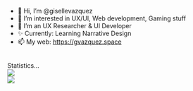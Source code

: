 - 👋 Hi, I’m @gisellevazquez
- 👀 I’m interested in UX/UI, Web development, Gaming stuff
- 🌱 I’m an UX Researcher & UI Developer
- ✨ Currently: Learning Narrative Design
- 📫 My web: https://gvazquez.space

<!---
gisellevazquez/gisellevazquez is a ✨ special ✨ repository because its `README.md` (this file) appears on your GitHub profile.
You can click the Preview link to take a look at your changes.
--->
<br>
<summary>
    Statistics...
</summary>
<img src="https://github-readme-stats.vercel.app/api?username=Bioskop&count_private=true&theme=nightowl">
<br>
<img src="https://github-readme-stats.vercel.app/api/wakatime?username=Bioskop">

